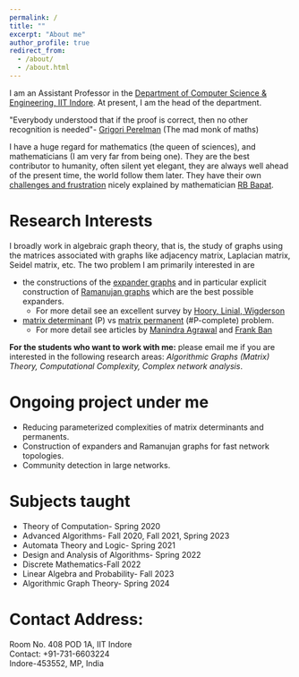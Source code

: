 ```yaml
---
permalink: /
title: ""
excerpt: "About me"
author_profile: true
redirect_from: 
  - /about/
  - /about.html
---
```


I am an Assistant Professor in the [Department of Computer Science & Engineering, IIT Indore](http://cse.iiti.ac.in/). At present, I am the head of the department. 

"Everybody understood that if the proof is correct, then no other recognition is needed"- [Grigori Perelman](https://en.wikipedia.org/wiki/Grigori_Perelman) (The mad monk of maths)

I have a huge regard for mathematics (the queen of sciences), and mathematicians (I am very far from being one). They are the best contributor to humanity, often silent yet elegant, they are always well ahead of the present time, the world follow them later. They have their own [challenges and frustration](https://www.isid.ac.in/~rbb/imsgen.pdf)  nicely explained by mathematician [RB Bapat](https://en.wikipedia.org/wiki/Ravindra_Bapat).   


# Research Interests
I broadly work in algebraic graph theory, that is, the study of graphs using the matrices associated with graphs like adjacency matrix, Laplacian matrix, Seidel matrix, etc. The two problem I am primarily interested in are
 - the constructions of the [expander graphs](https://en.wikipedia.org/wiki/Expander_graph#:~:text=In%20combinatorics%2C%20an%20expander%20graph,vertex%2C%20edge%20or%20spectral%20expansion.) and in particular explicit construction of [Ramanujan graphs](https://en.wikipedia.org/wiki/Ramanujan_graph) which are the best possible expanders.
   - For more detail see an excellent survey by [Hoory, Linial, Wigderson](https://www.cs.huji.ac.il/~nati/PAPERS/expander_survey.pdf)
 - [matrix determinant](https://en.wikipedia.org/wiki/Determinant) (P) vs [matrix permanent](https://en.wikipedia.org/wiki/Permanent_(mathematics)) (#P-complete) problem. 
   - For more detail see articles by [Manindra Agrawal](https://www.cse.iitk.ac.in/users/manindra/survey/Determinant.pdf) and [Frank Ban](https://math.berkeley.edu/~bernd/ban275.pdf)
   





**For the students who want to work with me:** please email me if you are interested in the following research areas: *Algorithmic Graphs (Matrix) Theory, Computational Complexity, Complex network analysis*.

# Ongoing project under me
- Reducing parameterized complexities of matrix determinants and permanents.
- Construction of expanders and Ramanujan graphs for fast network topologies.
- Community detection in large networks.

# Subjects taught
- Theory of Computation- Spring 2020
- Advanced Algorithms- Fall 2020, Fall 2021, Spring 2023
- Automata Theory and Logic- Spring 2021
- Design and Analysis of Algorithms- Spring 2022
- Discrete Mathematics-Fall 2022
- Linear Algebra and Probability- Fall 2023
- Algorithmic Graph Theory- Spring 2024


# Contact Address:
Room No. 408 POD 1A, IIT Indore\
Contact: +91-731-6603224\
Indore-453552, MP, India
